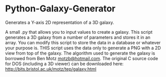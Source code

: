 # Python-Galaxy-Generator
Generates a Y-axis 2D representation of a 3D galaxy. 

A small .py that allows you to input values to create a galaxy.
This script generates a 3D galaxy from a number of parameters and stores
it in an array. You can modify this script to store the data in a database
or whatever your purpose is. THIS script uses the data only to generate a
PNG with a 2D view from top of the galaxy. 
The algorithm used to generate the galaxy is borrowed from Ben Motz
<motzb@hotmail.com>. The original C source code for DOS (including a 3D
viewer) can be downloaded here:
http://bits.bristol.ac.uk/motz/tep/galaxy.html
